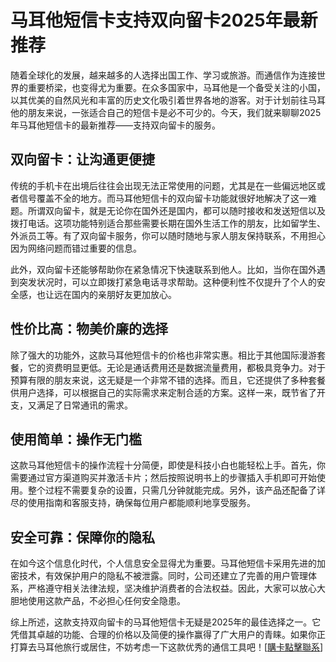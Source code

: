 # 马耳他短信卡支持双向留卡2025年最新推荐

随着全球化的发展，越来越多的人选择出国工作、学习或旅游。而通信作为连接世界的重要桥梁，也变得尤为重要。在众多国家中，马耳他是一个备受关注的小国，以其优美的自然风光和丰富的历史文化吸引着世界各地的游客。对于计划前往马耳他的朋友来说，一张适合自己的短信卡是必不可少的。今天，我们就来聊聊2025年马耳他短信卡的最新推荐——支持双向留卡的服务。

## 双向留卡：让沟通更便捷

传统的手机卡在出境后往往会出现无法正常使用的问题，尤其是在一些偏远地区或者信号覆盖不全的地方。而马耳他短信卡的双向留卡功能就很好地解决了这一难题。所谓双向留卡，就是无论你在国外还是国内，都可以随时接收和发送短信以及拨打电话。这项功能特别适合那些需要长期在国外生活工作的朋友，比如留学生、外派员工等。有了双向留卡服务，你可以随时随地与家人朋友保持联系，不用担心因为网络问题而错过重要的信息。

此外，双向留卡还能够帮助你在紧急情况下快速联系到他人。比如，当你在国外遇到突发状况时，可以立即拨打紧急电话寻求帮助。这种便利性不仅提升了个人的安全感，也让远在国内的亲朋好友更加放心。

## 性价比高：物美价廉的选择

除了强大的功能外，这款马耳他短信卡的价格也非常实惠。相比于其他国际漫游套餐，它的资费明显更低。无论是通话费用还是数据流量费用，都极具竞争力。对于预算有限的朋友来说，这无疑是一个非常不错的选择。而且，它还提供了多种套餐供用户选择，可以根据自己的实际需求来定制合适的方案。这样一来，既节省了开支，又满足了日常通讯的需求。

## 使用简单：操作无门槛

这款马耳他短信卡的操作流程十分简便，即使是科技小白也能轻松上手。首先，你需要通过官方渠道购买并激活卡片；然后按照说明书上的步骤插入手机即可开始使用。整个过程不需要复杂的设置，只需几分钟就能完成。另外，该产品还配备了详尽的使用指南和客服支持，确保每位用户都能顺利地享受服务。

## 安全可靠：保障你的隐私

在如今这个信息化时代，个人信息安全显得尤为重要。马耳他短信卡采用先进的加密技术，有效保护用户的隐私不被泄露。同时，公司还建立了完善的用户管理体系，严格遵守相关法律法规，坚决维护消费者的合法权益。因此，大家可以放心大胆地使用这款产品，不必担心任何安全隐患。

综上所述，这款支持双向留卡的马耳他短信卡无疑是2025年的最佳选择之一。它凭借其卓越的功能、合理的价格以及简便的操作赢得了广大用户的青睐。如果你正打算去马耳他旅行或居住，不妨考虑一下这款优秀的通信工具吧！[[購卡點擊聯系](https://t.me/s/SXDXQF)]